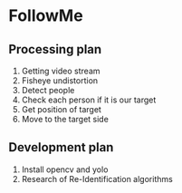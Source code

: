 # FollowMe
## Processing plan
1. Getting video stream
2. Fisheye undistortion 
3. Detect people
4. Check each person if it is our target
5. Get position of target
6. Move to the target side

## Development plan
1. Install opencv and yolo
2. Research of Re-Identification algorithms